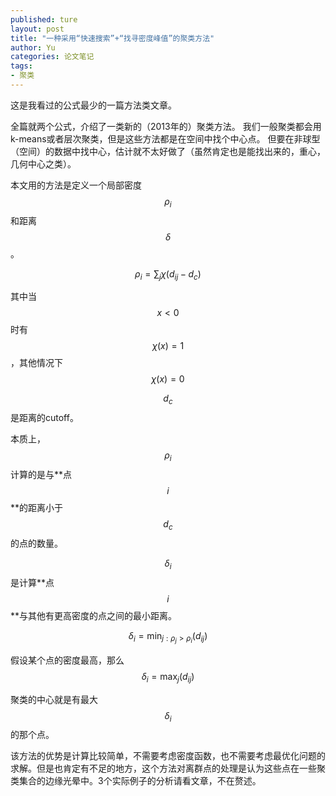 ```yaml
---
published: ture
layout: post
title: "一种采用“快速搜索”+“找寻密度峰值”的聚类方法"
author: Yu
categories: 论文笔记
tags:
- 聚类
---
```


这是我看过的公式最少的一篇方法类文章。

全篇就两个公式，介绍了一类新的（2013年的）聚类方法。
我们一般聚类都会用k-means或者层次聚类，但是这些方法都是在空间中找个中心点。
但要在非球型（空间）的数据中找中心，估计就不太好做了（虽然肯定也是能找出来的，重心，几何中心之类）。

本文用的方法是定义一个局部密度$$\rho_i$$和距离$$\delta$$。

$$\rho_i=\sum_{j}\chi(d_{ij}-d_c)$$

其中当$$x<0$$时有$$\chi(x)=1$$，其他情况下$$\chi(x)=0$$

$$d_c$$是距离的cutoff。

本质上，$$\rho_i$$计算的是与**点$$i$$**的距离小于$$d_c$$的点的数量。

$$\delta_i$$是计算**点$$i$$**与其他有更高密度的点之间的最小距离。

$$\delta_i=\min_{j:\rho_j>\rho_i}(d_{ij})$$

假设某个点的密度最高，那么$$\delta_i=\max_j(d_{ij})$$

聚类的中心就是有最大$$\delta_i$$的那个点。

该方法的优势是计算比较简单，不需要考虑密度函数，也不需要考虑最优化问题的求解。但是也肯定有不足的地方，这个方法对离群点的处理是认为这些点在一些聚类集合的边缘光晕中。3个实际例子的分析请看文章，不在赘述。



